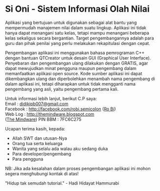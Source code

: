 <h1>Si Oni - Sistem Informasi Olah Nilai</h1>

Aplikasi yang bertujuan untuk digunakan sebagai alat bantu yang mempermudah manajemen nilai dalam suatu lingkup. Aplikasi ini tidak hanya dapat menangani satu kelas, tetapi mampu menangani beberapa kelas sekaligus secara bergantian. Target pengembangannya adalah para guru dan pihak penilai yang perlu melakukan rekapitulasi dengan cepat.

Pengembangan aplikasi ini menggunakan bahasa pemrograman C++ dengan bantuan QTCreator untuk desain GUI (Graphical User Interface). Penyebaran dan pengembangan ulang dilakukan dengan GRATIS, agar dapat mewujudkan minat pengguna maupun pengembang dalam memanfaatkan aplikasi open source. Kode sumber aplikasi ini dapat dikembangkan ulang dan diperbolehkan menambah nama pengembang di dalam aplikasi ini, tetapi diharapkan untuk tidak mengganti nama pengembang yang asli, yaitu pengembang pertama kali.

Untuk informasi lebih lanjut, berikut C.P saya:<br/>
Email     : didikipb007@gmail.com<br/>
Facebook  : http://facebook.com/robi.semicolon (<a href="http://facebook.com/robi.semicolon">Ro Bi</a>)<br/>
Web Log   : http://themindware.blogspot.com<br/> (<a href="http://themindware.blogspot.com">The Mindware</a>)
PIN BBM   : 7FC6C275<br/>

Ucapan terima kasih, kepada:
- Allah SWT dan utusan-Nya
- Orang tua serta keluarga
- Wanita yang selalu ada walau aku sedang duka
- Para developer/pengembang
- Para pengguna


NB: Jika ada kesalahan dalam proses pengembangan aplikasi ini mohon segera menghubungi kontak di atas!

"Hidup tak semudah tutorial." - Hadi Hidayat Hammurabi
